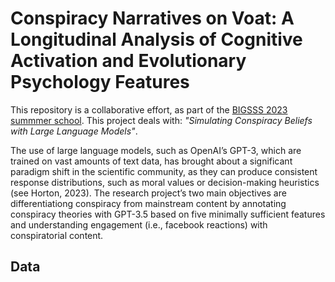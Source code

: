 
# Conspiracy Narratives on Voat: A Longitudinal Analysis of Cognitive Activation and Evolutionary Psychology Features

This repository is a collaborative effort, as part of the [BIGSSS 2023 summmer school](https://bigssscss.janlo.de/democratic-debate-2023-bremen/projects/). This project deals with: *"Simulating Conspiracy Beliefs with Large Language Models"*.

The use of large language models, such as OpenAI’s GPT-3, which are trained on vast amounts of text data, has brought about a significant paradigm shift in the scientific community, as they can produce consistent response distributions, such as moral values or decision-making heuristics (see Horton, 2023). The research project’s two main objectives are differentiationg conspiracy from mainstream content by annotating conspiracy theories with GPT-3.5 based on five minimally sufficient features and understanding engagement (i.e., facebook reactions) with conspiratorial content.



## Data
<!--[Language of conspiracy (LOCO) corpus](https://pubmed.ncbi.nlm.nih.gov/34697754/)-->

<!--Miani, A., Hills, T., & Bangerter, A. (2021). LOCO: The 88-million-word language of conspiracy corpus. *Behavior research methods*, 1-24.-->

<!--## Resources -- Prompting LLMs
<!-- - Götz, F. M., Maertens, R., Loomba, S., & van der Linden, S. (2023). Let the algorithm speak: How to use neural networks for automatic item generation in psychological scale development. *Psychological Methods*. Advance online publication. [osf](https://psyarxiv.com/m6s28/)
<!-- - Horton, J. J. (2023). Large Language Models as Simulated Economic Agents: What Can We Learn from Homo Silicus?. arXiv preprint arXiv:2301.07543.
<!-- - Jakesch, M., Hancock, J. T., & Naaman, M. (2023). Human heuristics for AI-generated language are flawed. Proceedings of the National Academy of Sciences, *120*(11), e2208839120. [https://doi.org/10.1073/pnas.2208839120](https://osf.io/284yv/)
<!-- - Levy, S., Saxon, M., & Wang, W. Y. (2021). Investigating memorization of conspiracy theories in text generation. arXiv preprint [arXiv:2101.00379.](https://arxiv.org/abs/2101.00379)
<!-- - Li, X., Li, Y., Liu, L., Bing, L., & Joty, S. (2022). Is GPT-3 a Psychopath? Evaluating Large Language Models from a Psychological Perspective. arXiv preprint [arXiv:2212.10529](https://arxiv.org/pdf/2212.10529.pdf).
<!-- - Liu, P., Yuan, W., Fu, J., Jiang, Z., Hayashi, H., & Neubig, G. (2023). Pre-train, prompt, and predict: A systematic survey of prompting methods in natural language processing. *ACM Computing Surveys*, *55*(9), 1-35. [preprint arXiv:2302.03735](https://arxiv.org/pdf/2107.13586.pdf)
<!-- - Madaan, A., Tandon, N., Gupta, P., Hallinan, S., Gao, L., Wiegreffe, S., ... & Clark, P. (2023). Self-refine: Iterative refinement with self-feedback. arXiv preprint [arXiv:2303.17651.](https://selfrefine.info/)
<!--- Peng, B., Li, C., He, P., Galley, M., & Gao, J. (2023). Instruction Tuning with GPT-4 (arXiv:2304.03277). arXiv. [http://arxiv.org/abs/2304.03277](https://arxiv.org/abs/2304.03277)
<!-- - Zhou, Y., Muresanu, A. I., Han, Z., Paster, K., Pitis, S., Chan, H., & Ba, J. (2023). Large Language Models Are Human-Level Prompt Engineers (arXiv:2211.01910). arXiv. [https://doi.org/10.48550/arXiv.2211.01910](https://arxiv.org/abs/2211.01910)
## Resources -- NLP
<!--- Introduction to [Transformer-based Language Models](https://github.com/chkla/Transformers-MZES)-->
<!--- General [computational social science resources](https://github.com/gesiscss/css_methods_python)-->
<!--- [Media Research tool collection](https://docs.google.com/spreadsheets/d/1GHh7rw1XQqla9xvXg9hTNm67TGmeOXTu_Og_thIO8QI/edit#gid=1084385301)-->
<!--- Tools by [SciencesPo Medialab](https://medialab.sciencespo.fr/en/tools/)-->

